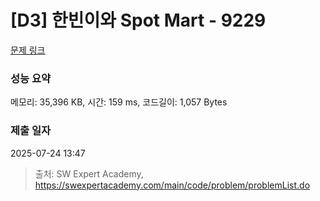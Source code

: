 # [D3] 한빈이와 Spot Mart - 9229 

[문제 링크](https://swexpertacademy.com/main/code/problem/problemDetail.do?contestProbId=AW8Wj7cqbY0DFAXN) 

### 성능 요약

메모리: 35,396 KB, 시간: 159 ms, 코드길이: 1,057 Bytes

### 제출 일자

2025-07-24 13:47



> 출처: SW Expert Academy, https://swexpertacademy.com/main/code/problem/problemList.do
